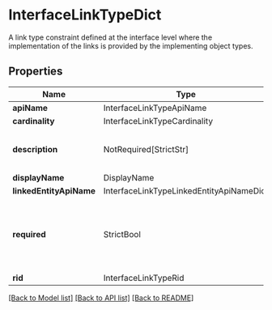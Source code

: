 # InterfaceLinkTypeDict

A link type constraint defined at the interface level where the implementation of the links is provided
by the implementing object types.


## Properties
| Name | Type | Required | Description |
| ------------ | ------------- | ------------- | ------------- |
**apiName** | InterfaceLinkTypeApiName | Yes |  |
**cardinality** | InterfaceLinkTypeCardinality | Yes |  |
**description** | NotRequired[StrictStr] | No | The description of the interface link type. |
**displayName** | DisplayName | Yes |  |
**linkedEntityApiName** | InterfaceLinkTypeLinkedEntityApiNameDict | Yes |  |
**required** | StrictBool | Yes | Whether each implementing object type must declare at least one implementation of this link.  |
**rid** | InterfaceLinkTypeRid | Yes |  |


[[Back to Model list]](../../README.md#documentation-for-models) [[Back to API list]](../../README.md#documentation-for-api-endpoints) [[Back to README]](../../README.md)

